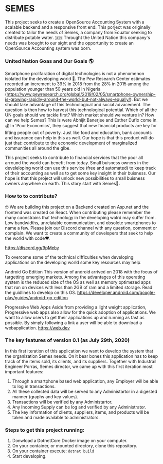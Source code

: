 # SEMES

This project seeks to create a OpenSource Accounting System with a scalable backend and a responsive front end. This porject was originally created to tailor the needs of Semes, a company from Ecuator seeking to distribute potable water. 🇺🇳  Throught the United Nation this company's needs was brought to our sight and the opportunity to create an OpenSource Accounting system was born.

### United Nation Goas and Our Goals 🌎

Smartphone prolifaration of digital technologies is not a phenomenon isolated for the developing world 📱. The Pew Research Center estimates recorded an increment to 39% in 2018 from the 28% in 2015 among the population younger than 50 years old in Nigeria (https://www.pewresearch.org/global/2019/02/05/smartphone-ownership-is-growing-rapidly-around-the-world-but-not-always-equally/). But we should take advantage of this technological and social advacement. The question is then how to harvest this technological potential. Which of all the UN goals should we tackle first? Which market should we venture in? How can we help Semes? This is were Abhijit Banerjee and Esther Duflo come in. 💰 In 'Poor Economics', they suggest that new financial products  are key for lifting people out of poverty. Just like food and education, bank accounts and issurance can help in this as well. Our hope is that this product will do just that: contribute to the economic development of marginalized communities all around the glbe. 

This project seeks to contribute to financial services that the poor all arround the world can benefit from today. Small buisness owners in the develeloping world can use this service (free and automated) to keep track of their accounting as well as to get some key insight in their buisness. Our hope is that this project will unlock new possibilities to small buisness owners anywhere on earth. This story start with Semes🎉.

### How to to contribute?

🤓 We are building this project on a Backend created on Asp.net and the frontend was created on React. When contributing please remember the many coonstrains that technology in the developing wolrd may suffer from. Low bandwidths, unrelaiable communication, and obsolete smartphones to name a few. Please join our Discord channel with any question, comment or complain. We want to create a community of developers that seek to help the world with code❤️.
 
https://discord.gg/9pMeby

To overcome some of the technical difficulties when developing applications on the developing world some key resources may help:

Android Go Edition 
This version of android arrived on 2018 with the focus of targetting emerging markets. Among the advantages of this operating system is the reduced size of the OS as well as memory optimezed apps that run on devices with less than 2GB of ram and a limited storage. Read the guidlines to develop on this OS.
https://developer.android.com/google-play/guides/android-go-edition

Progressive Web Apps
Aside from providing a light weight application, Progressive web apps also allow for the quick adoption of applications. We want to allow users to get their applications up and running as fast as possible. By simply following a link a user will be able to download a webapplication.
https://web.dev

### The key features of version 0.1 (as July 29th, 2020)

In this first iteration of this application we want to develop the system that the organization Semes needs. On it bear bones this application has to keep track of the items sold, its clients, and its suppliers. Together with Industrail Engineer Porras, Semes director, we came up with this first iteration most important features: 

1) Through a smartphone based web application, any Employer will be able to log in transactions.
2) All these collected data will be served to any Administartor in a digested manner (graphs and key values). 
3) Transactions will be verified by any Administartor.
4) Any Incoming Supply can be log and verified by any Administrator.
5) The key information of clients, suppliers, items, and products will be taken and made available to administrators.

### Steps to get this project running:

1) Donwload a DotnetCore Docker image on your computer.  
2) On your container, or mounted directory, clone this repository.
3) On your container execute:  ```dotnet build```
4) Start developing.








